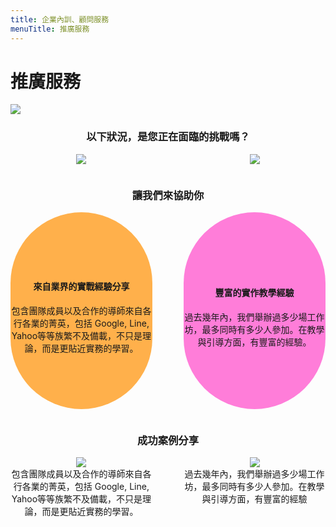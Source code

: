 ```yaml
---
title: 企業內訓、顧問服務
menuTitle: 推廣服務
---
```


# 推廣服務

![](https://i.imgur.com/XOLsdPv.jpg)

<div class="content">
  <h3>以下狀況，是您正在面臨的挑戰嗎？</h3>
  <div class="flex">
  <div>
  <img src="https://i.imgur.com/TDHRCJF.png"></img>
  </div>
  <div>
  <img src="https://i.imgur.com/dTOqP1o.png"></img>
  </div>
  </div>
  <h3>讓我們來協助你</h3>
  <div class="flex">
  <div class="help1">
  <h4>來自業界的實戰經驗分享</h4>
  包含團隊成員以及合作的導師來自各行各業的菁英，包括 Google, Line, Yahoo等等族繁不及備載，不只是理論，而是更貼近實務的學習。
  </div>
  <div class="help2">
  <h4>豐富的實作教學經驗</h4>
  過去幾年內，我們舉辦過多少場工作坊，最多同時有多少人參加。在教學與引導方面，有豐富的經驗。
  </div>
  </div>
  <h3>成功案例分享</h3>
  <div class="flex">
  <div>
  <img src="https://i.imgur.com/ty9TmCT.png" />
  <br/>
  包含團隊成員以及合作的導師來自各行各業的菁英，包括 Google, Line, Yahoo等等族繁不及備載，不只是理論，而是更貼近實務的學習。
  </div>
  <div>
  <img src="https://i.imgur.com/bRaS1IM.png" />
  <br/>
  過去幾年內，我們舉辦過多少場工作坊，最多同時有多少人參加。在教學與引導方面，有豐富的經驗
  </div>
  </div>
</div>

<style>
.flex {
display: flex;
flex-direction: row;
justify-content: space-between;
}
.flex > div {
  margin: 0 0 1em 0;
  width: 45%;
}

.help1, .help2 {
  display: inline-flex;
  flex-direction: column;
  justify-content: center;
  align-items: center;
  border-radius: 500px;
}
.help1 {
  background-color: #FFB04B;
  height: 315px;
}
.help2 {
  background-color: #FF7DD9;
  height: 315px;
}

.content{
  max-width: 700px;
  margin: 0 auto;
  text-align: center;
}
</style>
